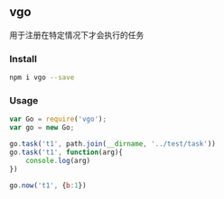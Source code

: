 vgo
---
用于注册在特定情况下才会执行的任务

### Install
```sh
npm i vgo --save
```

### Usage
```js
var Go = require('vgo');
var go = new Go;
```
```js
go.task('t1', path.join(__dirname, '../test/task'))
go.task('t1', function(arg){
    console.log(arg)
})

go.now('t1', {b:1})
```

